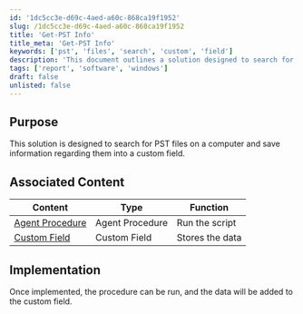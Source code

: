 ```yaml
---
id: '1dc5cc3e-d69c-4aed-a60c-868ca19f1952'
slug: /1dc5cc3e-d69c-4aed-a60c-868ca19f1952
title: 'Get-PST Info'
title_meta: 'Get-PST Info'
keywords: ['pst', 'files', 'search', 'custom', 'field']
description: 'This document outlines a solution designed to search for PST files on a computer and save relevant information into a custom field within ConnectWise Automate. It includes associated content links and implementation instructions.'
tags: ['report', 'software', 'windows']
draft: false
unlisted: false
---
```


## Purpose

This solution is designed to search for PST files on a computer and save information regarding them into a custom field.

## Associated Content

| Content                                                                 | Type            | Function          |
|-------------------------------------------------------------------------|-----------------|-------------------|
| [Agent Procedure](/docs/5783728e-e3c6-46f2-b8ae-ea3df5c980ec)     | Agent Procedure  | Run the script     |
| [Custom Field](/docs/74ed821b-9396-4153-b4f3-b556e777bbd5)        | Custom Field     | Stores the data    |

## Implementation

Once implemented, the procedure can be run, and the data will be added to the custom field.


